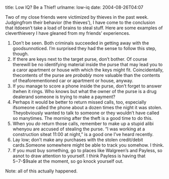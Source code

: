 title: Low IQ? Be a Thief!
urlname: low-iq
date: 2004-08-26T04:07

Two of my close friends were victimized by thieves in the past week. Judgingfrom their behavior (the thieves&#x02bc;), I have come to the conclusion that itdoesn&#x02bc;t take a load of brains to steal stuff. Here are some examples of cleverthievery I have gleaned from my friends&#x02bc; experiences.

1.   Don&#x02bc;t be seen. Both criminals succeeded in getting away with the goodsunnoticed. I&#x02bc;m surprised they had the sense to follow this step, though.
2.   If there are keys next to the target purse, don&#x02bc;t bother. Of course therewill be no identifying material inside the purse that may lead you to a caror apartment or house with which the keys might fit. Coincidentally, thecontents of the purse are _probably_ more valuable than the contents of theaforementioned car or apartment or house, anyway.
3.   If you manage to score a phone inside the purse, don&#x02bc;t forget to answer itwhen it rings. Who knows but what the owner of the purse is a drug dealerand someone is trying to make a payment?
4.   Perhaps it would be better to return missed calls, too, especially ifsomeone called the phone about a dozen times the night it was stolen. Theyobviously wanted to talk to someone or they wouldn&#x02bc;t have called so manytimes. The morning after the theft is a good time to do this.
5.   When you _do_ return those calls, remember to make up a stupid alibi whenyou are accused of stealing the purse. &ldquo;I was working at a construction siteat 11:00 at night,&rdquo; is a good one I&#x02bc;ve heard recently.
6.   Lay low; don&#x02bc;t make any purchases with the stolen credit/debit cards.Someone somewhere might be able to track you somehow. I think.
7.   If you must buy something, go to places like Walgreen&#x02bc;s and Payless, so asnot to draw attention to yourself. I think Payless is having that $5-$7-$9sale at the moment, so go knock yourself out.

Note: all of this actually happened.